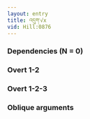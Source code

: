 ```yaml
---
layout: entry
title: འདུག་√x
vid: Hill:0876
---
```

### Dependencies (N = 0)


### Overt 1-2


### Overt 1-2-3


### Oblique arguments
